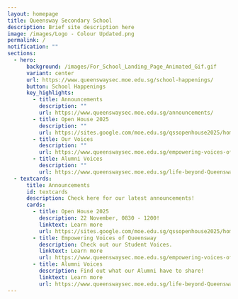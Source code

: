 ```yaml
---
layout: homepage
title: Queensway Secondary School
description: Brief site description here
image: /images/Logo - Colour Updated.png
permalink: /
notification: ""
sections:
  - hero:
      background: /images/For_School_Landing_Page_Animated_Gif.gif
      variant: center
      url: https://www.queenswaysec.moe.edu.sg/school-happenings/
      button: School Happenings
      key_highlights:
        - title: Announcements
          description: ""
          url: https://www.queenswaysec.moe.edu.sg/announcements/
        - title: Open House 2025
          description: ""
          url: https://sites.google.com/moe.edu.sg/qssopenhouse2025/home
        - title: Our Voices
          description: ""
          url: https://www.queenswaysec.moe.edu.sg/empowering-voices-of-queensway-evoq/
        - title: Alumni Voices
          description: ""
          url: https://www.queenswaysec.moe.edu.sg/life-beyond-Queensway/alumnivoices/
  - textcards:
      title: Announcements
      id: textcards
      description: Check here for our latest announcements!
      cards:
        - title: Open House 2025
          description: 22 November, 0830 - 1200!
          linktext: Learn more
          url: https://sites.google.com/moe.edu.sg/qssopenhouse2025/home
        - title: Empowering Voices of Queensway
          description: Check out our Student Voices.
          linktext: Learn more
          url: https://www.queenswaysec.moe.edu.sg/empowering-voices-of-queensway-evoq/
        - title: Alumni Voices
          description: Find out what our Alumni have to share!
          linktext: Learn more
          url: https://www.queenswaysec.moe.edu.sg/life-beyond-Queensway/alumnivoices/
---
```

